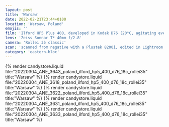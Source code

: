 ```yaml
---
layout: post
title: 'Warsaw'
date: 2022-02-21T23:44+0100
location: 'Warsaw, Poland'
emojis: ''
film: 'Ilford HP5 Plus 400, developed in Kodak D76 (20°C, agitating every 30 seconds for 7:30 min)'
lens: 'Zeiss Sonnar T* 40mm f/2.8'
camera: 'Rollei 35 classic'
scan: 'scanned from negative with a Plustek 8200i, edited in Lightroom'
category: 'eastern-bloc'
---
```


{% render candystore.liquid file:"20220304_ANE_3643_poland_ilford_hp5_400_d76_18c_rollei35" title:"Warsaw" %}
{% render candystore.liquid file:"20220304_ANE_3618_poland_ilford_hp5_400_d76_18c_rollei35" title:"Warsaw" %}
{% render candystore.liquid file:"20220304_ANE_3622_poland_ilford_hp5_400_d76_18c_rollei35" title:"Warsaw" %}
{% render candystore.liquid file:"20220304_ANE_3631_poland_ilford_hp5_400_d76_18c_rollei35" title:"Warsaw" %}
{% render candystore.liquid file:"20220304_ANE_3633_poland_ilford_hp5_400_d76_18c_rollei35" title:"Warsaw" %}